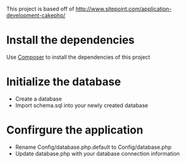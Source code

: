 This project is based off of http://www.sitepoint.com/application-development-cakephp/

# Install the dependencies
Use [Composer](https://getcomposer.org) to install the dependencies of this
project

# Initialize the database
- Create a database 
- Import schema.sql into your newly created database

# Confirgure the application
- Rename Config/database.php.default to Config/database.php
- Update database.php with your database connection information
